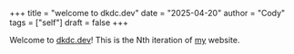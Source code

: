 +++
title = "welcome to dkdc.dev"
date = "2025-04-20"
author = "Cody"
tags = ["self"]
draft = false
+++

Welcome to [dkdc.dev](/)! This is the Nth iteration of [my](/about) website.

<!-- more -->

